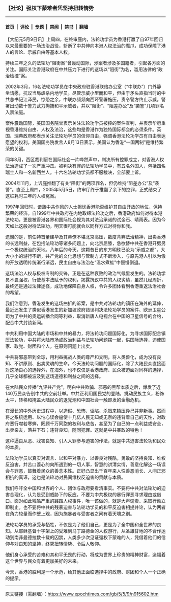 ### 【社论】强权下蒙难者凭坚持扭转情势

---

#### [首页](../../../..?n915602) &nbsp;|&nbsp; [评论](../../../../../epoch-comment?n915602) &nbsp;|&nbsp; [专题](../../../../../epoch-special?n915602) &nbsp;|&nbsp; [禁闻](../../../../../epoch-news?n915602) &nbsp;|&nbsp; [禁书](../../../../../books?n915602) &nbsp;|&nbsp; [翻墙](https://github.com/gfw-breaker/nogfw/blob/master/README.md?n915602)


<div class="post_content" id="artbody" itemprop="articleBody">
 <!-- article content begin -->
 <p>
  【大纪元5月9日讯】上周四，在终审庭内，法轮功学员为香港打赢了自97年回归以来最重要的一场法治战役，斩断了中共伸向本港人权法治的魔爪，成功保障了港人的言论、示威自由等基本人权。
 </p>
 <p>
  持续三年之久的法轮功“阻街案”曾轰动国际，涉案者涉及多国籍者，引起各方面的关注。国际关注香港政府在中共压力下进行的这场以“阻街”为名，滥用法律的“政治检控”案。
 </p>
 <p>
  2002年3月，16名法轮功学员在中央政府驻香港联络办公室（“中联办”）门外静坐请愿，抗议当局虐杀内地学员。尽管示威小型而和平，但由于矛头直指当时的中共总书记江泽民，惊恐之余，中联办频频向西环警署施压，责令警方终止示威。警署出动数十警力武力拘捕和平示威者，并以“阻街”、“阻差办公”及“袭警”几项罪名入禀法庭。
 </p>
 <p>
  案件震动国际，美国国务院曾表示关注法轮功学员被控的案件宣判，并表示华府重视香港维持自由、人权及法治，这些均是香港作为独特国际都会的必须条件。英国、瑞典政府都表示关注法轮功学员的信仰自由，强调香港法轮功学员有自由表达愿望的权利。美国国务院发言人8月13日表示，美国认为香港“一国两制”是维持繁荣的关键。
 </p>
 <p>
  同年8月，西区裁判庭在国际社会一片哗然声中，判决所有控罪成立，对香港人权法治造成了一次严重冲击。被判决有罪的法轮功学员中，有五名外国人，包括四名瑞士人和一名新西兰人。十六名法轮功学员都不服裁决，全部要上诉。
 </p>
 <p>
  2004年11月，上诉庭推翻了有关“阻街”的两项罪名，但仍维持“阻差办公”及“袭警”。直至上周四，2005年5月5日，终审厅终于推翻了余下的控罪，正式结束了这桩耗时三年的人权冤案。
 </p>
 <p>
  1997年回归时，谙熟中共作风的人士担忧香港能否维护其自由开放的地位，保持繁荣的经济。自1999年中共政府在内地取缔法轮功之后，香港政府如何对待本港法轮功，更是被香港各界和国际社会视为其对法治承诺的试金石、晴雨表。因为今天如此这般对待法轮功，明天很可能就会以同样方式对待你和我。
 </p>
 <p>
  遗憾的是，前任特首董建华及其幕僚不堪北京高压，数度背弃法治精神，出卖香港的长远利益，在包括法轮功等诸多问题上，向北京屈膝，急欲替中共在香港开劈另一个极权统治的天地。八年后的今天，这颗昔日的东方明珠已沦为“示威之都”，大大小小的游行不断，共产党的文化思想与管制方式不断渗入，与原先港人引以为傲的开放透明传统渐行渐远，民主自由与法治在“温水煮蛙”中慢慢倒退。
 </p>
 <p>
  这场法治人权与极权专制的交锋，正是在这种衰败的政治气候里发生的。法轮功学员不畏强权，行使基本法赋予的权利，揭露抗议中共的人权劣绩，虽然几经周折，最终还是通过法律途径，成功地保障自身人权，令许多团体看到香港重返法治社会的希望。
 </p>
 <p>
  我们注意到，香港发生的这场曲折的诉案，是中共对法轮功的镇压在海外的延伸，
  <br/>
  最近还发生了类似香港发生的新加坡政府错误判决法轮功学员的案件、欧洲卫星公司为了中共的奥运转播合同等利益，取消新唐人电视台在中国的卫星信号的合约，配合中共封锁新闻。
 </p>
 <p>
  中共利用中国大陆的市场和中共的暴力，将法轮功问题国际化，为寻求国际配合镇压法轮功，中共将大陆市场或政治利益与法轮功问题摆一起，供国际选择，迫使国家、政党、财团和个人，在原则问题上出卖。
 </p>
 <p>
  中共将邪恶带到全球，用利益挑战人类的尊严和文明，将人类兽化，成为没有良知、不讲原则、出卖灵魂的生命。今天法轮功问题的国际化，除了大陆民众直接面对这场良心的选择外，在海外，也不仅仅是香港政府、民众被迫面对同样的选择，几乎全球都被波及到这场道德和利益之间的选择。
 </p>
 <p>
  在大陆民众传播“九评共产党”，明白中共欺骗、邪恶的黑帮本质之后，爆发了近140万民众告别中共的空前壮举。中共正利用国民党的登陆，挑动民族主义，粉饰太平，转移和掩盖大陆民众的退党潮和中国社会一触即发的金融危机。
 </p>
 <p>
  在漫长的中外历史进程中，以造假、恐怖、诬陷、杀戮来镇压异己并非新事。然而将之系统运用、以怕心误会逼使十几亿人民无知或无奈的违背着自己的天性，对政府恶行噤若寒蝉，罔顾千万同胞的权利与悲苦，甚至为了自己的一点利益或安全，出卖亲友，落井下石；违背良知，随同犯罪。这就是中共暴政的特色！
 </p>
 <p>
  这种逼良从恶、戕害良知、引人入罪参与迫害的作法，就是中共迫害法轮功和民众的本质。
 </p>
 <p>
  法轮功学员以真实对谎言、以和平对暴力、以善良对残酷，勇敢的坚持良知、维权反迫害，并苦口婆心的向所遇到的一切人事，智慧的讲清实情，善意化解这一场误会与罪恶，鼓舞着民众的善念本性。正好凸显出千百年来人性善恶消长、人间正邪相抗的真谛，这也是法轮功对民间维权反迫害的贡献与本质。
 </p>
 <p>
  我们呼吁全中国和世界的个人、团体与政府要看清事实。不要将中共对法轮功的迫害合理化，认为是受到威胁下的反应。不要为中共极权的暴行罪恶寻求理由或借口。面对如此残酷严重的践踏人权事件，唯一该做的，就是大声谴责、采取行动立即制止。也不要将中共的残暴迫害与法轮功学员的和平反迫害相提并论，认为两者在角力较量而作壁上观，因为施暴者与受害者之间有着天壤之别。
 </p>
 <p>
  法轮功学员的承受与牺牲，不仅是为了他们自己，更是为了全中国和全世界的良知。从耶稣基督十字架上的受难到马丁路德金的人权游行，从圣雄甘地的不合作运动到南非曼德拉数十载的囚禁，人类多少次见证强权下蒙难的人，凭借着他们的信仰与对良知的坚持，终究扭转情势、令后人敬仰。
 </p>
 <p>
  他们身心承受的苦难和其和平无畏的行动，将成为世界上珍贵的精神财富，造福着这个世界与民众有着更加美好的未来。
 </p>
 <p>
  今天，香港的胜利是一个示范，给其他正面临选择中的政府、财团和个人一个正确的提示。
  <font color="#ffffff">
   (http://www.dajiyuan.com)
  </font>
 </p>
 <!-- article content end -->
 <div id="below_article_ad">
 </div>
</div>


---

原文链接（需翻墙）：https://www.epochtimes.com/gb/5/5/9/n915602.htm